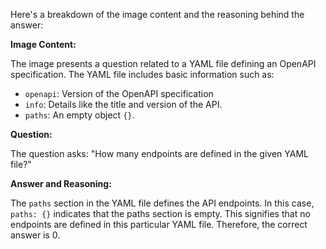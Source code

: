 Here's a breakdown of the image content and the reasoning behind the answer:

**Image Content:**

The image presents a question related to a YAML file defining an OpenAPI specification. The YAML file includes basic information such as:

*   `openapi`: Version of the OpenAPI specification
*   `info`: Details like the title and version of the API.
*   `paths`:  An empty object `{}`.

**Question:**

The question asks: "How many endpoints are defined in the given YAML file?"

**Answer and Reasoning:**

The `paths` section in the YAML file defines the API endpoints. In this case, `paths: {}` indicates that the paths section is empty.  This signifies that no endpoints are defined in this particular YAML file. Therefore, the correct answer is 0.
